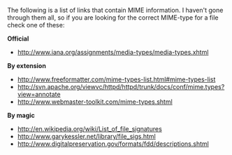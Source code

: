 The following is a list of links that contain MIME information.
I haven't gone through them all, so if you are looking for the correct MIME-type for a file check one of these:

**Official**
- http://www.iana.org/assignments/media-types/media-types.xhtml

**By extension**
- http://www.freeformatter.com/mime-types-list.html#mime-types-list
- http://svn.apache.org/viewvc/httpd/httpd/trunk/docs/conf/mime.types?view=annotate
- http://www.webmaster-toolkit.com/mime-types.shtml

**By magic**
- http://en.wikipedia.org/wiki/List_of_file_signatures
- http://www.garykessler.net/library/file_sigs.html
- http://www.digitalpreservation.gov/formats/fdd/descriptions.shtml
